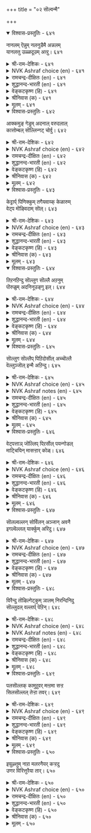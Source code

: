 +++
title = "०२ सॊल्वन्मै"

+++


<details open><summary>विश्वास-प्रस्तुतिः - ६४१</summary>

नानलम् ऎन्नुम् नलनुडैमै अन्नलम्  
यानलत्तु उळ्ळदूउम् अऩ्ऱु।       ६४१
</details>

<details><summary>श्री-राम-देशिकः - ६४१</summary>

अधिकारः ६५. वाग्मित्वम्  
वाग्मित्वगुणसम्पूर्त्या सचिवः श्रेष्ठ्यमाप्नुयात् ।  
गुणमध्ये विशेषेण वाग्मिता राजते यतः ॥ ६४१॥
</details>

<details><summary>NVK Ashraf choice (en) - ६४१</summary>

०६४१
Real asset is the gift of speech.
That gift is a class apart from all other gifts.
(N.V.K. Ashraf)
</details>

<details><summary>रामचन्द्र-दीक्षितः (en) - ६४१</summary>

641\. 'nā nalam' eṉṉum nalaṉ uṭaimai; an nalam  
yā nalattu uḷḷatūum aṉṟu.

641\. The virtue of good speech is greater than all the other good qualities found in one.  
</details>

<details><summary>शुद्धानन्द-भारती (en) - ६४१</summary>

1\. நாநலம் என்னும் நலனுடைமை அந்நலம்  
யாநலத்து உள்ளதூஉம் அன்று.  
The goodness called goodness of speech  
Is goodness which nothing can reach.        641  
</details>

<details><summary>वेङ्कटकृष्ण (हि) - ६४१</summary>

641
वाक्‌- शक्ति की संपदा, है मंत्री को श्रेष्ठ ।  
उनके अन्तर्गत नहीं, जो गुण अन्य यथेष्ट ॥
</details>

<details><summary>श्रीनिवास (क) - ६४१</summary>

641. न्यायवादुदन्ने आडुव नालगॆय ऒळ्ळॆय गुणवु मिक्कल्ल गुणगळिन्द विशिष्टवागि निल्लुत्तदॆ.

</details>

<details><summary>मूलम् - ६४१</summary>

नानलम् ऎन्नुम् नलनुडैमै अन्नलम्  
यानलत्तु उळ्ळदूउम् अऩ्ऱु।       ६४१
</details>

<details open><summary>विश्वास-प्रस्तुतिः - ६४२</summary>

आक्कमुङ् गेडुम् अदनाल् वरुदलाल्  
कात्तोम्बल् सॊल्लिन्गट् चोर्वु।       ६४२
</details>

<details><summary>श्री-राम-देशिकः - ६४२</summary>

वक्तुर्वचनभङ्गयैव यतः स्यातां शुभाशुभे ।  
आलोच्य सावधानेन तस्माद्वाक्यं प्रजुज्यताम् ॥ ६४२॥
</details>

<details><summary>NVK Ashraf choice (en) - ६४२</summary>

०६४२
Speech can both make and mar,
And hence guard it from negligence. *
(P.S. Sundaram)
</details>

<details><summary>रामचन्द्र-दीक्षितः (en) - ६४२</summary>

642\. ākkamum, kēṭum, ataṉāl varutalāl,  
kāttu ōmpal, colliṉkaṇ cōrvu.

642\. As I both prosperity and ruin are caused by words, a minister must guard against imperfection in his speech.  
</details>

<details><summary>शुद्धानन्द-भारती (en) - ६४२</summary>

2\. ஆக்கமுங் கேடும் அதனால் வருதலால்  
காத்தோம்பல் சொல்லின்கண் சோர்வு.  
Since gain or ruin speeches bring  
Guard against the slips of tongue.        642  
</details>

<details><summary>वेङ्कटकृष्ण (हि) - ६४२</summary>

642
अपनी वाणी ही रही, लाभ- हानि का मूल ।  
इससे रहना सजग़ हो, न हो बोलते भूल ॥
</details>

<details><summary>श्रीनिवास (क) - ६४२</summary>

642. आदुव मातिन बलदिन्द, सिरियू, केडू बरुवुदरिन्द, तानाडुव मातिनल्लि तप्पु सम्भविसदन्तॆ (ऎच्चरिकॆयिन्द)
कादु कॊळ्ळबेकु.

</details>

<details><summary>मूलम् - ६४२</summary>

आक्कमुङ् गेडुम् अदनाल् वरुदलाल्  
कात्तोम्बल् सॊल्लिन्गट् चोर्वु।       ६४२
</details>

<details open><summary>विश्वास-प्रस्तुतिः - ६४३</summary>

केट्टार्प् पिणिक्कुम् तगैयवाय्क् केळारुम्  
वेट्प मॊऴिवदाम् सॊल्।       ६४३
</details>

<details><summary>श्री-राम-देशिकः - ६४३</summary>

यद्वचः श्रुतमात्रेण जनानावर्जयेद् गुणैः ।  
अश्रुतानां च शुश्रूषा भवेत् तत्तात्त्विकं वच ॥ ६४३॥
</details>

<details><summary>NVK Ashraf choice (en) - ६४३</summary>

०६४३
A speech should hold fast the convinced
And be pleasing even to the unconvinced.
(C. Rajagopalachari)
</details>

<details><summary>रामचन्द्र-दीक्षितः (en) - ६४३</summary>

643\. kēṭṭārp piṇikkum takai avāy, kēḷārum  
vēṭpa, moḻivatu ām-col.

643\. The minister must use such words as have the effect of strengthening the approval of those who agree and differ.  
</details>

<details><summary>शुद्धानन्द-भारती (en) - ६४३</summary>

3\. கேட்டார்ப் பிணிக்குந் தகையவாய்க் கோளாரும்  
வேட்ப மொழிவதாஞ் சொல்.  
A speech is speech that holds ears  
And attracts ev'n those that are averse.        643  
</details>

<details><summary>वेङ्कटकृष्ण (हि) - ६४३</summary>

643
जो सुनते वश में पडे, भाषण वही समर्थ ।  
वे भी जो सुनते नहीं, चाहें गुण के अर्थ ॥
</details>

<details><summary>श्रीनिवास (क) - ६४३</summary>

643. नुडियुवाग केळिदवरन्नु वशपडिसिकॊण्डु, हिरिमॆयुळ्ळवागि केळलिच्छिसदवरन्नु केळलु इष्टपडुवन्तॆ
मातनाडुवुदु मातिन बल्मॆयॆनिसुवुदु.

</details>

<details><summary>मूलम् - ६४३</summary>

केट्टार्प् पिणिक्कुम् तगैयवाय्क् केळारुम्  
वेट्प मॊऴिवदाम् सॊल्।       ६४३
</details>

<details open><summary>विश्वास-प्रस्तुतिः - ६४४</summary>

तिऱनऱिन्दु सॊल्लुग सॊल्लै अऱनुम्  
पॊरुळुम् अदनिनूउङ्गु इल्।       ६४४
</details>

<details><summary>श्री-राम-देशिकः - ६४४</summary>

वक्तृश्रोत्रोर्मनस्तत्त्वं ज्ञात्वा वचनमुच्यताम् ।  
तादृग्वचःप्रयोगेण धर्मार्थौ भुवि सिद्धयतः ॥ ६४४॥
</details>

<details><summary>NVK Ashraf choice (en) - ६४४</summary>

०६४४
Speak to the capacity of the audience.
Nothing more virtuous or valuable than this. *
(Satguru Subramuniyaswami), (C. Rajagopalachari)
</details>

<details><summary>रामचन्द्र-दीक्षितः (en) - ६४४</summary>

644\. tiṟaṉ aṟintu colluka, collai; aṟaṉum  
poruḷum ataṉiṉ ūṅku il.

644\. Speak having regard to one’s capacity to listen; for there is no greater virtue nor wealth than that.  
</details>

<details><summary>शुद्धानन्द-भारती (en) - ६४४</summary>

4\. திறனறிந்து சொல்லுக சொல்லை அறனும்  
பொருளும் அதனினூஉங்கு இல்.  
Weigh thy words and speak; because  
No wealth or virtue words surpass.        644  
</details>

<details><summary>वेङ्कटकृष्ण (हि) - ६४४</summary>

644
शक्ति समझ कर चाहिये, करना शब्द प्रयोग ।  
इससे बढ़ कर है नहीं, धर्म अर्थ का योग ॥
</details>

<details><summary>श्रीनिवास (क) - ६४४</summary>

644. मातिन गुणवरितुआडबेकु; आ रीतिय मातिन बल्मॆगिन्त मिगिलाद धर्मवागली, सिरियागली इल्ल.

</details>

<details><summary>मूलम् - ६४४</summary>

तिऱनऱिन्दु सॊल्लुग सॊल्लै अऱनुम्  
पॊरुळुम् अदनिनूउङ्गु इल्।       ६४४
</details>

<details open><summary>विश्वास-प्रस्तुतिः - ६४५</summary>

सॊल्लुग सॊल्लैप् पिऱिदोर्सॊल् अच्चॊल्लै  
वॆल्लुञ्जॊल् इन्मै अऱिन्दु।       ६४५
</details>

<details><summary>श्री-राम-देशिकः - ६४५</summary>

विवक्षा ते यदि भवेदुच्यतां तादृशं वच ।  
इतरेषां वचोभिश्च यज्जेतुं नैव शक्यते ॥ ६४५॥
</details>

<details><summary>NVK Ashraf choice (en) - ६४५</summary>

०६४५
Utter not a word without making sure
There is no other word to beat it.
(S. Maharajan)
</details>

<details><summary>NVK Ashraf notes (en) - ६४५</summary>

६४५. A short and crisp translation but not close to original: "One must speak only after considering possible counter arguments" - (K. Krishnaswamy & Vijaya Ramkumar)
</details>

<details><summary>रामचन्द्र-दीक्षितः (en) - ६४५</summary>

645\. colluka collai-piṟitu ōr col ac collai  
vellum col iṉmai aṟintu.

645\. Speak out what you have to say only after knowing that your own argument will not be turned against you.  
</details>

<details><summary>शुद्धानन्द-भारती (en) - ६४५</summary>

5\. சொல்லுக சொல்லைப் பிறிதோர்சொல் அச்சொல்லை  
வெல்லுஞ்சொல் இன்மை அறிந்து  
Speak out thy world so that no word  
Can win it and say untoward.        645  
</details>

<details><summary>वेङ्कटकृष्ण (हि) - ६४५</summary>

645
बात बताना जान यह, अन्य न कोई बात ।  
ऐसी जो उस बात को, कर सकती है मात ॥
</details>

<details><summary>श्रीनिवास (क) - ६४५</summary>

645. बेरॊब्बरु तम्म मातन्नु ऎदुराडि गॆल्ललाररु ऎम्बुदन्नु अरितुकॊण्डे हेळबेकॆनिसिद मातन्नु आडबेकु.

</details>

<details><summary>मूलम् - ६४५</summary>

सॊल्लुग सॊल्लैप् पिऱिदोर्सॊल् अच्चॊल्लै  
वॆल्लुञ्जॊल् इन्मै अऱिन्दु।       ६४५
</details>

<details open><summary>विश्वास-प्रस्तुतिः - ६४६</summary>

वेट्पत्ताञ् जॊल्लिप् पिऱर्सॊल् पयन्गोडल्  
माट्चियिन् मासऱ्ऱार् कोळ्।       ६४६
</details>

<details><summary>श्री-राम-देशिकः - ६४६</summary>

मनोऽनुकूलमन्येषामुक्तवा तेषां वचस्यपि ।  
त्यक्तवा दोषान् भावमात्रग्रहणं मन्त्रिणां गुणः ॥ ६४६॥
</details>

<details><summary>NVK Ashraf choice (en) - ६४६</summary>

०६४६
To speak as desired and gain from what others say
Is the hallmark of spotless men. *
(P.S. Sundaram), (N.V.K. Ashraf)
</details>

<details><summary>रामचन्द्र-दीक्षितः (en) - ६४६</summary>

646\. vēṭpat tām colli, piṟar col payaṉ kōṭal  
māṭciyiṉ mācu aṟṟār kōḷ.

646\. A good minister wins the approval of the listener by persuasive speech.  
</details>

<details><summary>शुद्धानन्द-भारती (en) - ६४६</summary>

6\. வேட்பத்தாஞ் சொல்லிப் பிறர்சொல் பயன்கோடல்  
மாட்சியின் மாசற்றார் கோள்.  
Spotless men speak what is sweet  
And grasp in others what is meet.        646  
</details>

<details><summary>वेङ्कटकृष्ण (हि) - ६४६</summary>

646
सारग्रहण पर-वचन का, स्वयं करे प्रिय बात ।  
निर्मल गुणयुत सचिव में, है यह गुण विख्यात ॥
</details>

<details><summary>श्रीनिवास (क) - ६४६</summary>

646. इतररु केळलु इष्टपडुवन्तॆ तावु नुडिदु, इतररु आडिद मातिन प्रयोजनवन्नु परिशीलिसि स्वीकरिसुवुदु
मन्त्रिगुणद हिरिमॆयल्लि दोषविल्लदवर अभिमतवॆनिसुवुदु.

</details>

<details><summary>मूलम् - ६४६</summary>

वेट्पत्ताञ् जॊल्लिप् पिऱर्सॊल् पयन्गोडल्  
माट्चियिन् मासऱ्ऱार् कोळ्।       ६४६
</details>

<details open><summary>विश्वास-प्रस्तुतिः - ६४७</summary>

सॊलल्वल्लन् सोर्विलन् अञ्जान् अवनै  
इगल्वॆल्लल् यार्क्कुम् अरिदु।       ६४७
</details>

<details><summary>श्री-राम-देशिकः - ६४७</summary>

वादे कस्तं जेतुमिशः परमानसरञ्जकम् ।  
विस्मृत्या रहितं धीरं वाक्यं यः समुदीरयेत् ॥ ६४७॥
</details>

<details><summary>NVK Ashraf choice (en) - ६४७</summary>

०६४७
An eloquent, tireless and fearless speaker
Can rarely be prevailed upon by any one.
(N.V.K. Ashraf)
</details>

<details><summary>रामचन्द्र-दीक्षितः (en) - ६४७</summary>

647\. colal vallaṉ, cōrvu ilaṉ, añcāṉ, avaṉai  
ikal vellal yārkkum aritu.

647\. A clever speaker is neither tired nor fearful; none can defeat him in a debate.  
</details>

<details><summary>शुद्धानन्द-भारती (en) - ६४७</summary>

7\. சொலல்வல்லன் சோர்விலன் அஞ்சான் அவனை  
இகல்வெல்லல் யார்க்கும் அரிது.  
No foe defies the speaker clear  
Flawless, puissant, and free from fear.        647  
</details>

<details><summary>वेङ्कटकृष्ण (हि) - ६४७</summary>

647
भाषण-पटु, निर्भय तथा, रहता जो अश्रान्त ।  
उसपर जय प्रतिवाद में, पाना कठिन नितान्त ॥
</details>

<details><summary>श्रीनिवास (क) - ६४७</summary>

647. मातु बल्लवनू, ज्ञापकशक्तियुळ्ळवनू, निर्भीतनू आदवनन्नु ऎदुरिसि गॆल्लुवुदु यारिगू असाध्य.

</details>

<details><summary>मूलम् - ६४७</summary>

सॊलल्वल्लन् सोर्विलन् अञ्जान् अवनै  
इगल्वॆल्लल् यार्क्कुम् अरिदु।       ६४७
</details>

<details open><summary>विश्वास-प्रस्तुतिः - ६४८</summary>

विरैन्दु तॊऴिल्गेट्कुम् ञालम् निरन्दिनिदु  
सॊल्लुदल् वल्लार्प् पॆऱिन्।       ६४८
</details>

<details><summary>श्री-राम-देशिकः - ६४८</summary>

नानार्थानानुपूर्व्येण सग्रथ्य मधुरं वचः ।  
प्रयुञ्जानस्य वचनं लोको गृह्णाति सादरम् ॥ ६४८॥
</details>

<details><summary>NVK Ashraf choice (en) - ६४८</summary>

०६४८
The world will rush and listen to those
Who can to speak orderly and pleasingly.
(P.S. Sundaram), (N.V.K. Ashraf)
</details>

<details><summary>NVK Ashraf notes (en) - ६४८</summary>

६४८. An interesting alternate translation: "Swiftly will the world gather around men who can speak weighty themes in lighter vein" - (G.U. Pope), (N.V.K. Ashraf)
</details>

<details><summary>रामचन्द्र-दीक्षितः (en) - ६४८</summary>

648\. viraintu toḻil kēṭkum ñālam-nirantu iṉitu  
collutal vallārp peṟiṉ.

648\. Cogent reasoning and soft speech can bring the people over to one’s side.  
</details>

<details><summary>शुद्धानन्द-भारती (en) - ६४८</summary>

8\. விரைந்து தொழில்கேட்கும் ஞாலம் நிரந்தினிது  
சொல்லுதல் வல்லார்ப் பெறின்.  
The world will quickly carry out  
The words of counsellors astute.        648  
</details>

<details><summary>वेङ्कटकृष्ण (हि) - ६४८</summary>

648
भाषण- पटु जो ढंग से, करता मीठी बात ।  
यदि पाये तो जगत झट, माने उसकी बात ॥
</details>

<details><summary>श्रीनिवास (क) - ६४८</summary>

648. मातुगळन्नु जाण्मॆयिन्द पोणिसि इनिदागि मातनाड बल्लवरन्नु पडॆदल्लि लोकवु कोडले अवरु हेळिदन्तॆ
केळुवुदु.

</details>

<details><summary>मूलम् - ६४८</summary>

विरैन्दु तॊऴिल्गेट्कुम् ञालम् निरन्दिनिदु  
सॊल्लुदल् वल्लार्प् पॆऱिन्।       ६४८
</details>

<details open><summary>विश्वास-प्रस्तुतिः - ६४९</summary>

पलसॊल्लक् कामुऱुवर् मऩ्ऱमा सऱ्ऱ  
सिलसॊल्लल् तेऱ्ऱा तवर्।       ६४९
</details>

<details><summary>श्री-राम-देशिकः - ६४९</summary>

निर्दुष्टं सार्थकं वाक्यं ये न जानन्ति भाषितुम् ।  
वाक्यजालमनुस्यूतं वक्तुमेव हि ते क्षमाः ॥ ६४९॥
</details>

<details><summary>NVK Ashraf choice (en) - ६४९</summary>

०६४९
Those fond of talking much
Cannot be brief and faultless.
(P.S. Sundaram)
</details>

<details><summary>रामचन्द्र-दीक्षितः (en) - ६४९</summary>

649\. pala collak kāmuṟuvar maṉṟa- mācu aṟṟa  
cila collal tēṟṟātavar.

649\. Those who cannot say a few words correctly will evince a desire to speak much.  
</details>

<details><summary>शुद्धानन्द-भारती (en) - ६४९</summary>

9\. பலசொல்லக் காமுறுவர் மன்றமா சற்ற  
சிலசொல்லல் தேற்றா தவர்.  
They overspeak who do not seek  
A few and flawless words to speak.        649  
</details>

<details><summary>वेङ्कटकृष्ण (हि) - ६४९</summary>

649
थोडे बचन दोष रहित, कहने में असमर्थ ।  
निश्चय वे हैं चाहते, बहुत बोलना व्यर्थ ॥
</details>

<details><summary>श्रीनिवास (क) - ६४९</summary>

649. लोपविल्लद कॆलवॆ मातुगळन्नु आडलु अरियदवरु सहजवागिये (व्यर्थवाद) हलवु मातुगळन्नु
आडबयसुवरु.

</details>

<details><summary>मूलम् - ६४९</summary>

पलसॊल्लक् कामुऱुवर् मऩ्ऱमा सऱ्ऱ  
सिलसॊल्लल् तेऱ्ऱा तवर्।       ६४९
</details>

<details open><summary>विश्वास-प्रस्तुतिः - ६५०</summary>

इण्रुऴ्त्तुम् नाऱा मलरनैयर् कऱ्ऱदु  
उणर विरित्तुरैया तार्।       ६५०
</details>

<details><summary>श्री-राम-देशिकः - ६५०</summary>

अधीतग्रन्थमन्येषां ये बोधयितुमक्षमाः ।  
निर्गन्धफुल्लकुसुमैः ते भजन्ते समानताम् ॥ ६५०॥
</details>

<details><summary>NVK Ashraf choice (en) - ६५०</summary>

०६५०
Those who can't express what they have learnt
Are a bunch of flowers without scent. *
( Shuddhananda Bharatiar)
</details>

<details><summary>रामचन्द्र-दीक्षितः (en) - ६५०</summary>

650\. iṇar ūḻttum nāṟā malar aṉaiyar-kaṟṟatu  
uṇara virittu uraiyātār.

650\. Those who cannot explain well what they have learnt resemble the odourless flowers with their petals open.  
</details>

<details><summary>शुद्धानन्द-भारती (en) - ६५०</summary>

10\. இணரூழ்த்தும் நாறா மலரனையர் கற்றது  
உணர விரித்துரையா தார்.  
Who can't express what they have learnt  
Are bunch of flowers not fragrant.        650  
</details>

<details><summary>वेङ्कटकृष्ण (हि) - ६५०</summary>

650
पठित ग्रन्थ व्याख्या सहित, प्रवचन में असमर्थ ।  
खिला किन्तु खुशबू रहित, पुष्य-गुच्छ सम व्यर्थ ॥
</details>

<details><summary>श्रीनिवास (क) - ६५०</summary>

650. तावु (ग्रन्थगळिन्द) कलितुदन्नु (इतररु) तिळियुवन्तॆ विशदवागि व्यक्तगॊळिसलारदवरु गॊञ्चलु गॊञ्चलागि
अरळियू, परिमळवन्नु बीरद हूवुगळन्नु होलुवरु.
</details>

<details><summary>मूलम् - ६५०</summary>

इण्रुऴ्त्तुम् नाऱा मलरनैयर् कऱ्ऱदु  
उणर विरित्तुरैया तार्।       ६५०
</details>
